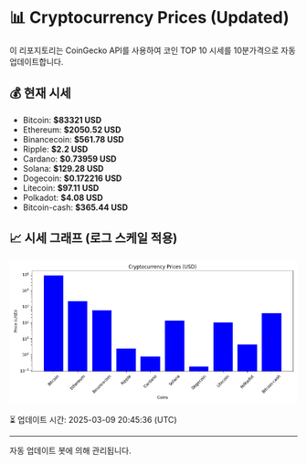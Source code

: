 
# 📊 Cryptocurrency Prices (Updated)

이 리포지토리는 CoinGecko API를 사용하여 코인 TOP 10 시세를 10분가격으로 자동 업데이트합니다.

## 💰 현재 시세
- Bitcoin: **$83321 USD**
- Ethereum: **$2050.52 USD**
- Binancecoin: **$561.78 USD**
- Ripple: **$2.2 USD**
- Cardano: **$0.73959 USD**
- Solana: **$129.28 USD**
- Dogecoin: **$0.172216 USD**
- Litecoin: **$97.11 USD**
- Polkadot: **$4.08 USD**
- Bitcoin-cash: **$365.44 USD**

## 📈 시세 그래프 (로그 스케일 적용)
![Crypto Prices](crypto_prices.png)

⏳ 업데이트 시간: 2025-03-09 20:45:36 (UTC)

---
자동 업데이트 봇에 의해 관리됩니다.
